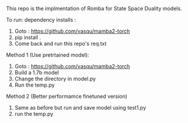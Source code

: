 This repo is the implmentation of Romba for State Space Duality models.

To run:
dependency installs : 
1. Goto : https://github.com/vasqu/mamba2-torch
2. pip install .
3. Come back and run this repo's req.txt

Method 1 (Use pretrtained model):
1. Goto : https://github.com/vasqu/mamba2-torch
2. Build a 1.7b model
3. Change the directory in model.py
4. Run the temp.py

Method 2 (Better performamce finetuned version)
1. Same as before but run and save model using test1.py
2. run the temp.py
